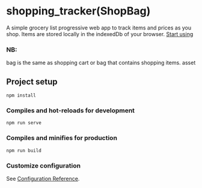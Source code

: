 # shopping_tracker(ShopBag)

A simple grocery list progressive web app to track items and prices as you shop. Items are stored locally in the indexedDb of your browser. [Start using](https://shopbag.netlify.app)




### NB:
bag is the same as shopping cart or bag that contains shopping items.
asset


## Project setup
```
npm install
```

### Compiles and hot-reloads for development
```
npm run serve
```

### Compiles and minifies for production
```
npm run build
```

### Customize configuration
See [Configuration Reference](https://cli.vuejs.org/config/).
